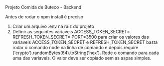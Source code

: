 Projeto Comida de Buteco - Backend

Antes de rodar o npm install é preciso
1. Criar um arquivo .env na raiz do projeto
2. Definir as seguintes variaveis
    ACCESS_TOKEN_SECRET=
    REFRESH_TOKEN_SECRET=
    PORT=3500
para criar os valores das variaveis ACCESS_TOKEN_SECRET e REFRESH_TOKEN_SECRET basta rodar o comando node na linha de comando
e depois require ('crypto').randomBytes(64).toString('hex'). Rode o comando para cada uma das variaveis.
O valor deve ser copiado sem as aspas simples.
